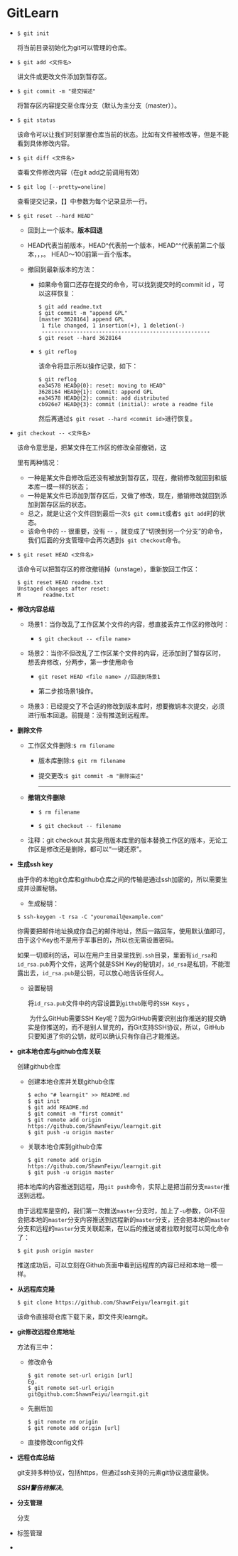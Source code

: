 # GitLearn

* ```shell
  $ git init
  ```

  将当前目录初始化为git可以管理的仓库。

* ```shell
  $ git add <文件名>
  ```

  讲文件或更改文件添加到暂存区。

* ```shell
  $ git commit -m "提交描述"
  ```

  将暂存区内容提交至仓库分支（默认为主分支（master））。

* ```shell
  $ git status
  ```

  该命令可以让我们时刻掌握仓库当前的状态。比如有文件被修改等，但是不能看到具体修改内容。

* ```shell
  $ git diff <文件名>
  ```

  查看文件修改内容（在git add之前调用有效)

* ```shell
  $ git log [--pretty=oneline] 
  ```

  查看提交记录，【】中参数为每个记录显示一行。

* ```shell
  $ git reset --hard HEAD^
  ```

  * 回到上一个版本。**版本回退**

  * HEAD代表当前版本，HEAD^代表前一个版本，HEAD^^代表前第二个版本，，，。 HEAD～100前第一百个版本。

  * 撤回到最新版本的方法：

    * 如果命令窗口还存在提交的命令，可以找到提交时的commit id ，可以这样恢复：

      ```shell
      $ git add readme.txt
      $ git commit -m "append GPL"
      [master 3628164] append GPL
       1 file changed, 1 insertion(+), 1 deletion(-)
       -----------------------------------------------------
      $ git reset --hard 3628164
      ```

    * ```shell
      $ git reflog
      ```

      该命令将显示所以操作记录，如下：

      ```shell
      $ git reflog
      ea34578 HEAD@{0}: reset: moving to HEAD^
      3628164 HEAD@{1}: commit: append GPL
      ea34578 HEAD@{2}: commit: add distributed
      cb926e7 HEAD@{3}: commit (initial): wrote a readme file
      ```

      然后再通过`$ git reset --hard <commit id>`进行恢复。

* ```shell
  git checkout -- <文件名>
  ```

  该命令意思是，把某文件在工作区的修改全部撤销，这

  里有两种情况：

  * 一种是某文件自修改后还没有被放到暂存区，现在，撤销修改就回到和版本库一模一样的状态；
  * 一种是某文件已添加到暂存区后，又做了修改，现在，撤销修改就回到添加到暂存区后的状态。
  * 总之，就是让这个文件回到最后一次`$ git commit`或者`$ git add`时的状态。
  * 该命令中的 -- 很重要，没有 -- ，就变成了“切换到另一个分支”的命令，我们后面的分支管理中会再次遇到`$ git checkout`命令。

* ```shell
  $ git reset HEAD <文件名>
  ```

  该命令可以把暂存区的修改撤销掉（unstage），重新放回工作区：

  ```shell
  $ git reset HEAD readme.txt
  Unstaged changes after reset:
  M       readme.txt
  ```

* **修改内容总结**

  * 场景1：当你改乱了工作区某个文件的内容，想直接丢弃工作区的修改时：

    * ```shell
      $ git checkout -- <file name>
      ```

  * 场景2：当你不但改乱了工作区某个文件的内容，还添加到了暂存区时，想丢弃修改，分两步，第一步使用命令

    * ```shell
      git reset HEAD <file name> //回退到场景1
      ```

    * 第二步按场景1操作。

  * 场景3：已经提交了不合适的修改到版本库时，想要撤销本次提交，必须进行版本回退。前提是：没有推送到远程库。

* **删除文件**

  * 工作区文件删除:`$ rm filename`

    * 版本库删除:`$ git rm filename`

    * 提交更改:`$ git commit -m "删除描述"`

      ---

  * **撤销文件删除**

    * ```shell
      $ rm filename
      ```
    * ```shell
      $ git checkout -- filename
      ```

  * 注释：git checkout 其实是用版本库里的版本替换工作区的版本，无论工作区是修改还是删除，都可以“一键还原”。


* **生成ssh key**

  由于你的本地git仓库和github仓库之间的传输是通过ssh加密的，所以需要生成并设置秘钥。

  * 生成秘钥：

  ```shell
  $ ssh-keygen -t rsa -C "youremail@example.com"
  ```
  ​        你需要把邮件地址换成你自己的邮件地址，然后一路回车，使用默认值即可，由于这个Key也不是用于军事目的，所以也无需设置密码。

  ​        如果一切顺利的话，可以在用户主目录里找到`.ssh`目录，里面有`id_rsa`和`id_rsa.pub`两个文件，这两个就是SSH Key的秘钥对，`id_rsa`是私钥，不能泄露出去，`id_rsa.pub`是公钥，可以放心地告诉任何人。

  * 设置秘钥

    ​        将`id_rsa.pub`文件中的内容设置到`github`账号的`SSH Keys` 。

    ​        为什么GitHub需要SSH Key呢？因为GitHub需要识别出你推送的提交确实是你推送的，而不是别人冒充的，而Git支持SSH协议，所以，GitHub只要知道了你的公钥，就可以确认只有你自己才能推送。


* **git本地仓库与github仓库关联**

  创建github仓库

  * 创建本地仓库并关联github仓库

    ```shell
    $ echo "# learngit" >> README.md
    $ git init
    $ git add README.md
    $ git commit -m "first commit"
    $ git remote add origin https://github.com/ShawnFeiyu/learngit.git
    $ git push -u origin master
    ```

  * 关联本地仓库到github仓库

    ```shell
    $ git remote add origin https://github.com/ShawnFeiyu/learngit.git
    $ git push -u origin master
    ```

  ​        把本地库的内容推送到远程，用`git push`命令，实际上是把当前分支`master`推送到远程。

  ​        由于远程库是空的，我们第一次推送`master`分支时，加上了`-u`参数，Git不但会把本地的`master`分支内容推送到远程新的`master`分支，还会把本地的`master`分支和远程的`master`分支关联起来，在以后的推送或者拉取时就可以简化命令了：

  ```shell
  $ git push origin master
  ```

  ​        推送成功后，可以立刻在Github页面中看到远程库的内容已经和本地一模一样。

* **从远程库克隆**

  ```shell
  $ git clone https://github.com/ShawnFeiyu/learngit.git
  ```

  该命令直接将仓库下载下来，即文件夹learngit。


* **git修改远程仓库地址**

  方法有三中：

  * 修改命令

    ```shell
    $ git remote set-url origin [url]
    Eg.
    $ git remote set-url origin git@github.com:ShawnFeiyu/learngit.git
    ```

  * 先删后加

    ```shell
    $ git remote rm origin
    $ git remote add origin [url]
    ```

  * 直接修改config文件


* **远程仓库总结**

  git支持多种协议，包括https，但通过ssh支持的元素git协议速度最快。

  ***SSH警告待解决***。

* **分支管理**

  分支

* 标签管理

* ​